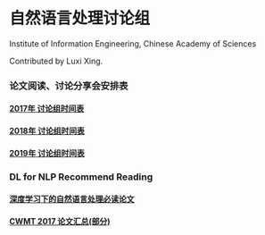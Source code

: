 # 自然语言处理讨论组

Institute of Information Engineering, Chinese Academy of Sciences

Contributed by Luxi Xing.

### 论文阅读、讨论分享会安排表
#### [2017年 讨论组时间表](https://github.com/XingLuxi/NLP-Paper-Reading-Schedule/blob/master/2017-Schedule-1.md) 
#### [2018年 讨论组时间表](https://github.com/XingLuxi/NLP-Paper-Reading-Schedule/blob/master/2018-Schedule-1.md)
#### [2019年 讨论组时间表](https://github.com/XingLuxi/NLP-Paper-Reading-Schedule/blob/master/2019-Schedule-1.md)

### DL for NLP Recommend Reading

#### [深度学习下的自然语言处理必读论文](https://github.com/XingLuxi/NLP-Paper-Reading-Schedule/blob/master/dl-for-nlp-paper.md) 

#### [CWMT 2017 论文汇总(部分)](https://github.com/XingLuxi/NLP-Paper-Reading-Schedule/blob/master/CWMT2017-Paper-Review.md)
